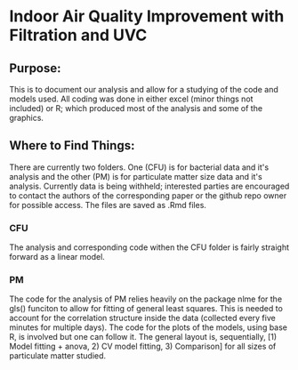 # Indoor Air Quality Improvement with Filtration and UVC

## Purpose: 

This is to document our analysis and allow for a studying of the code and models used. All coding was done in either excel (minor things not included) or R; which produced most of the analysis and some of the graphics. 

## Where to Find Things:

There are currently two folders. One (CFU) is for bacterial data and it's analysis and the other (PM) is for particulate matter size data and it's analysis. Currently data is being withheld; interested parties are encouraged to contact the authors of the corresponding paper or the github repo owner for possible access. The files are saved as .Rmd files.

### CFU
The analysis and corresponding code withen the CFU folder is fairly straight forward as a linear model. 

### PM
The code for the analysis of PM relies heavily on the package nlme for the gls() funciton to allow for fitting of general least squares. This is needed to account for the correlation structure inside the data (collected every five minutes for multiple days). The code for the plots of the models, using base R, is involved but one can follow it. The general layout is, sequentially, [1) Model fitting + anova, 2) CV model fitting, 3) Comparison] for all sizes of particulate matter studied. 
